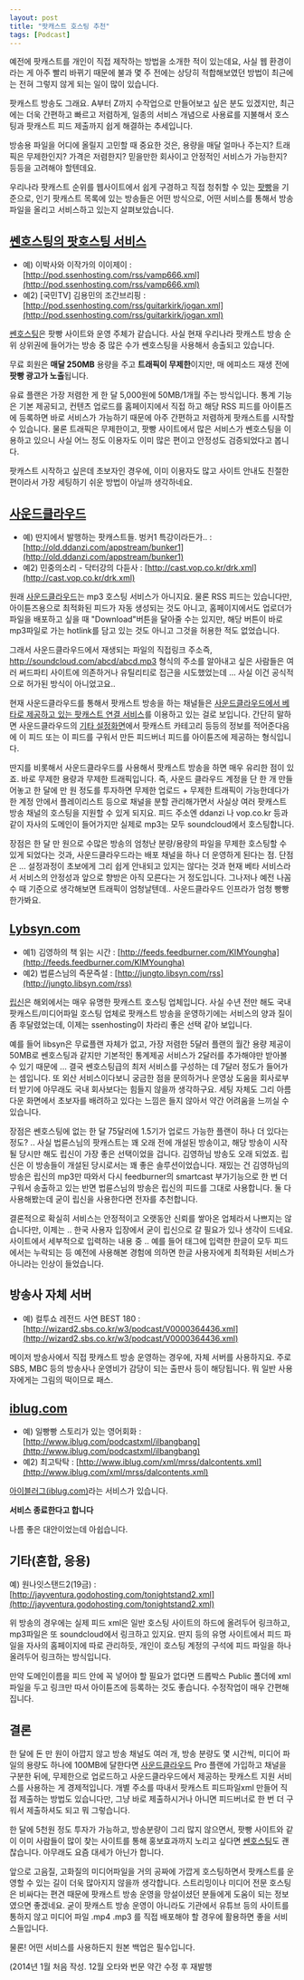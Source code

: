 ```yaml
---
layout: post
title: "팟캐스트 호스팅 추천"
tags: [Podcast]
---
```


예전에 팟캐스트를 개인이 직접 제작하는 방법을 소개한 적이 있는데요, 사실 웹 환경이라는 게 아주 빨리 바뀌기 때문에 불과 몇 주 전에는 상당히 적합해보였던 방법이 최근에는 전혀 그렇지 않게 되는 일이 많이 있습니다. 

팟캐스트 방송도 그래요. A부터 Z까지 수작업으로 만들어보고 싶은 분도 있겠지만, 최근에는 더욱 간편하고 빠르고 저렴하게, 일종의 서비스 개념으로 사용료를 지불해서 호스팅과 팟캐스트 피드 제출까지 쉽게 해결하는 추세입니다. 

방송용 파일을 어디에 올릴지 고민할 때 중요한 것은, 용량을 매달 얼마나 주는지? 트래픽은 무제한인지? 가격은 저렴한지? 믿을만한 회사이고 안정적인 서비스가 가능한지? 등등을 고려해야 할텐데요. 

우리나라 팟캐스트 순위를 웹사이트에서 쉽게 구경하고 직접 청취할 수 있는 [팟빵](http://www.podbbang.com/)을 기준으로, 인기 팟캐스트 목록에 있는 방송들은 어떤 방식으로, 어떤 서비스를 통해서 방송 파일을 올리고 서비스하고 있는지 살펴보았습니다. 


<div id="toc"><p class="toc_title"></p></div>

## [쎈호스팅의 팟호스팅 서비스](http://www.ssenhosting.com/hosting/pod)

- 예) 이박사와 이작가의 이이제이 : [http://pod.ssenhosting.com/rss/vamp666.xml](http://pod.ssenhosting.com/rss/vamp666.xml)
- 예2) [국민TV] 김용민의 조간브리핑 : [http://pod.ssenhosting.com/rss/guitarkirk/jogan.xml](http://pod.ssenhosting.com/rss/guitarkirk/jogan.xml)

[쎈호스팅](http://www.ssenhosting.com/)은 팟빵 사이트와 운영 주체가 같습니다. 사실 현재 우리나라 팟캐스트 방송 순위 상위권에 들어가는 방송 중 많은 수가 쎈호스팅을 사용해서 송출되고 있습니다. 

무료 회원은 **매달 250MB** 용량을 주고 **트래픽이 무제한**이지만, 매 에피소드 재생 전에 **팟빵 광고가 노출**됩니다.

유료 플랜은 가장 저렴한 게 한 달 5,000원에 50MB/1개월 주는 방식입니다. 통계 기능은 기본 제공되고, 컨텐츠 업로드를 홈페이지에서 직접 하고 해당 RSS 피드를 아이튠즈에 등록하면 바로 서비스가 가능하기 때문에 아주 간편하고 저렴하게 팟캐스트를 시작할 수 있습니다. 물론 트래픽은 무제한이고, 팟빵 사이트에서 많은 서비스가 쎈호스팅을 이용하고 있으니 사실 어느 정도 이용자도 이미 많은 편이고 안정성도 검증되었다고 봅니다. 

팟캐스트 시작하고 싶은데 초보자인 경우에, 이미 이용자도 많고 사이트 안내도 친절한 편이라서 가장 세팅하기 쉬운 방법이 아닐까 생각하네요.


## [사운드클라우드](http://soundcloud.com)

- 예) 딴지에서 발행하는 팟캐스트들. 벙커1 특강이라든가.. : [http://old.ddanzi.com/appstream/bunker1](http://old.ddanzi.com/appstream/bunker1)
- 예2) 민중의소리 - 닥터강의 다듣사 : [http://cast.vop.co.kr/drk.xml](http://cast.vop.co.kr/drk.xml)

원래 [사운드클라우드](http://soundcloud.com)는 mp3 호스팅 서비스가 아니지요. 물론 RSS 피드는 있습니다만, 아이튠즈용으로 최적화된 피드가 자동 생성되는 것도 아니고, 홈페이지에서도 업로더가 파일을 배포하고 싶을 때 "Download"버튼을 달아줄 수는 있지만, 해당 버튼이 바로 mp3파일로 가는 hotlink를 담고 있는 것도 아니고 그것을 허용한 적도 없었습니다.  

그래서 사운드클라우드에서 재생되는 파일의 직접링크 주소즉, http://soundcloud.com/abcd/abcd.mp3 형식의 주소를 알아내고 싶은 사람들은 여러 써드파티 사이트에 의존하거나 유틸리티로 접근을 시도했었는데 ... 사실 이건 공식적으로 허가된 방식이 아니었고요.. 

현재 사운드클라우드를 통해서 팟캐스트 방송을 하는 채널들은 [사운드클라우드에서 베타로 제공하고 있는 팟캐스트 연결 서비스](http://goo.gl/o6BvSx)를 이용하고 있는 걸로 보입니다. 간단히 말하면 사운드클라우드의 [기타 설정화면](http://soundcloud.com/settings/extra)에서 팟캐스트 카테고리 등등의 정보를 적어준다음에 이 피드 또는 이 피드를 구워서 만든 피드버너 피드를 아이튠즈에 제공하는 형식입니다. 
 
딴지를 비롯해서 사운드클라우드를 사용해서 팟캐스트 방송을 하면 매우 유리한 점이 있죠. 바로 무제한 용량과 무제한 트래픽입니다. 즉, 사운드 클라우드 계정을 단 한 개 만들어놓고 한 달에 만 원 정도를 투자하면 무제한 업로드 + 무제한 트래픽이 가능한데다가 한 계정 안에서 플레이리스트 등으로 채널을 분할 관리해가면서 사실상 여러 팟캐스트 방송 채널의 호스팅을 지원할 수 있게 되지요. 피드 주소엔 ddanzi 나 vop.co.kr 등과 같이 자사의 도메인이 들어가지만 실제로 mp3는 모두 soundcloud에서 호스팅합니다. 

장점은 한 달 만 원으로 수많은 방송의 엄청난 분량/용량의 파일을 무제한 호스팅할 수 있게 되었다는 것과, 사운드클라우드라는 배포 채널을 하나 더 운영하게 된다는 점. 단점은 ... 설정과정이 초보에게 그리 쉽게 안내되고 있지는 않다는 것과 현재 베타 서비스라서 서비스의 안정성과 앞으로 향방은 아직 모른다는 거 정도입니다. 그나저나 예전 나꼼수 때 기준으로 생각해보면 트래픽이 엄청날텐데.. 사운드클라우드 인프라가 엄청 빵빵한가봐요.  



## [Lybsyn.com](http://libsyn.com)

- 예1) 김영하의 책 읽는 시간 : [http://feeds.feedburner.com/KIMYoungha](http://feeds.feedburner.com/KIMYoungha)
- 예2) 법륜스님의 즉문즉설 : [http://jungto.libsyn.com/rss](http://jungto.libsyn.com/rss)

[립신](httP://libsyn.com)은 해외에서는 매우 유명한 팟캐스트 호스팅 업체입니다. 사실 수년 전만 해도 국내 팟캐스트/미디어파일 호스팅 업체로 팟캐스트 방송을 운영하기에는 서비스의 양과 질이 좀 후달렸었는데, 이제는 ssenhosting이 차라리 좋은 선택 같아 보입니다. 

예를 들어 libsyn은 무료플랜 자체가 없고, 가장 저렴한 5달러 플랜의 월간 용량 제공이 50MB로 쎈호스팅과 같지만 기본적인 통계제공 서비스가 2달러를 추가해야만 받아볼 수 있기 때문에 ... 결국 쎈호스팅급의 최저 서비스를 구성하는 데 7달러 정도가 들어가는 셈입니다. 또 외산 서비스이다보니 궁금한 점을 문의하거나 운영상 도움을 회사로부터 받기에 아무래도 국내 회사보다는 힘들지 않을까 생각하구요. 세팅 자체도 그리 아름다운 화면에서 초보자를 배려하고 있다는 느낌은 들지 않아서 약간 어려움을 느끼실 수 있습니다. 

장점은 쎈호스팅에 없는 한 달 75달러에 1.5기가 업로드 가능한 플랜이 하나 더 있다는 정도? .. 사실 법륜스님의 팟캐스트는 꽤 오래 전에 개설된 방송이고, 해당 방송이 시작될 당시만 해도 립신이 가장 좋은 선택이었을 겁니다. 김영하님 방송도 오래 되었죠. 립신은 이 방송들이 개설된 당시로서는 꽤 좋은 솔루션이었습니다. 재밌는 건 김영하님의 방송은 립신의 mp3만 따와서 다시 feedburner의 smartcast 부가기능으로 한 번 더 구워서 송출하고 있는 반면 법륜스님의 방송은 립신의 피드를 그대로 사용합니다. 둘 다 사용해봤는데 굳이 립신을 사용한다면 전자를 추천합니다. 

결론적으로 확실히 서비스는 안정적이고 오랫동안 신뢰를 쌓아온 업체라서 나쁘지는 않습니다만, 이제는 .. 한국 사용자 입장에서 굳이 립신으로 갈 필요가 있나 생각이 드네요. 사이트에서 세부적으로 입력하는 내용 중 .. 예를 들어 태그에 입력한 한글이 모두 피드에서는 누락되는 등 예전에 사용해본 경험에 의하면 한글 사용자에게 최적화된 서비스가 아니라는 인상이 들었습니다. 


## 방송사 자체 서버 

- 예) 컬투쇼 레전드 사연 BEST 180 : [http://wizard2.sbs.co.kr/w3/podcast/V0000364436.xml](http://wizard2.sbs.co.kr/w3/podcast/V0000364436.xml)

메이저 방송사에서 직접 팟캐스트 방송 운영하는 경우에, 자체 서버를 사용하지요. 주로 SBS, MBC 등의 방송사나 운영비가 감당이 되는 출판사 등이 해당됩니다. 뭐 일반 사용자에게는 그림의 떡이므로 패스. 


## [iblug.com](http://iblug.com)

- 예) 일빵빵 스토리가 있는 영어회화 : [http://www.iblug.com/podcastxml/ilbangbang](http://www.iblug.com/podcastxml/ilbangbang)
- 예2) 최고탁탁 : [http://www.iblug.com/xml/mrss/dalcontents.xml](http://www.iblug.com/xml/mrss/dalcontents.xml)

[아이블러그(iblug.com)](http://iblug.com)라는 서비스가 있습니다. 


**서비스 종료한다고 합니다**

나름 좋은 대안이었는데 아쉽습니다.

## 기타(혼합, 응용)

예) 원나잇스탠드2(19금) : [http://jayventura.godohosting.com/tonightstand2.xml](http://jayventura.godohosting.com/tonightstand2.xml)

위 방송의 경우에는 실제 피드 xml은 일반 호스팅 사이트의 하드에 올려두어 링크하고, mp3파일은 또 soundcloud에서 링크하고 있지요. 딴지 등의 유명 사이트에서 피드 파일을 자사의 홈페이지에 따로 관리하듯, 개인이 호스팅 계정의 구석에 피드 파일을 하나 올려두어 링크하는 방식입니다. 

만약 도메인이름을 피드 안에 꼭 넣어야 할 필요가 없다면 드롭박스 Public 폴더에 xml 파일을 두고 링크만 따서 아이튠즈에 등록하는 것도 좋습니다. 수정작업이 매우 간편해집니다. 

 


## 결론

한 달에 돈 만 원이 아깝지 않고 방송 채널도 여러 개, 방송 분량도 몇 시간씩, 미디어 파일의 용량도 하나에 100MB에 달한다면 [사운드클라우드](http://soundcloud.com) Pro 플랜에 가입하고 채널을 구분한 뒤에, 무제한으로 업로드하고 사운드클라우드에서 제공하는 팟캐스트 지원 서비스를 사용하는 게 경제적입니다. 개별 주소를 따내서 팟캐스트 피드파일xml 만들어 직접 제출하는 방법도 있습니다만, 그냥 바로 제출하시거나 아니면 피드버너로 한 번 더 구워서 제출하셔도 되고 뭐 그렇습니다. 

한 달에 5천원 정도 투자가 가능하고, 방송분량이 그리 많지 않으면서, 팟빵 사이트와 같이 이미 사람들이 많이 찾는 사이트를 통해 홍보효과까지 노리고 싶다면 [쎈호스팅](http://www.ssenhosting.com/hosting/pod)도 괜찮습니다. 아무래도 요즘 대세가 아닌가 합니다. 

앞으로 고음질, 고화질의 미디어파일을 거의 공짜에 가깝게 호스팅하면서 팟캐스트를 운영할 수 있는 길이 더욱 많아지지 않을까 생각합니다. 스트리밍이나 미디어 전문 호스팅은 비싸다는 편견 때문에 팟캐스트 방송 운영을 망설이셨던 분들에게 도움이 되는 정보였으면 좋겠네요. 굳이 팟캐스트 방송 운영이 아니라도 기관에서 유튜브 등의 사이트를 통하지 않고 미디어 파일 .mp4 .mp3 를 직접 배포해야 할 경우에 활용하면 좋을 서비스들입니다. 

물론! 어떤 서비스를 사용하든지 원본 백업은 필수입니다.

 (2014년 1월 처음 작성. 12월 오타와 번문 약간 수정 후 재발행